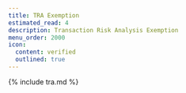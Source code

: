 ```yaml
---
title: TRA Exemption
estimated_read: 4
description: Transaction Risk Analysis Exemption
menu_order: 2000
icon:
  content: verified
  outlined: true
---
```


{% include tra.md %}
